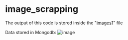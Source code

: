 # image_scrapping

The output of this code is stored inside the "[images1](https://github.com/sai-manas/image_scrapping/tree/main/images1)" file

Data stored in Mongodb:
![image](https://github.com/sai-manas/image_scrapping/assets/106865226/22840420-0db4-4a67-a6f4-6e7ef31f9b63)
